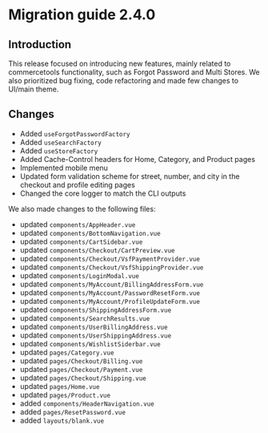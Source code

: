 # Migration guide 2.4.0

## Introduction

This release focused on introducing new features, mainly related to commercetools functionality, such as Forgot Password and Multi Stores.
We also prioritized bug fixing, code refactoring and made few changes to UI/main theme.

## Changes

- Added `useForgotPasswordFactory`
- Added `useSearchFactory`
- Added `useStoreFactory`
- Added Cache-Control headers for Home, Category, and Product pages
- Implemented mobile menu
- Updated form validation scheme for street, number, and city in the checkout and profile editing pages
- Changed the core logger to match the CLI outputs

We also made changes to the following files:
- updated `components/AppHeader.vue`
- updated `components/BottomNavigation.vue`
- updated `components/CartSidebar.vue`
- updated `components/Checkout/CartPreview.vue`
- updated `components/Checkout/VsfPaymentProvider.vue`
- updated `components/Checkout/VsfShippingProvider.vue`
- updated `components/LoginModal.vue`
- updated `components/MyAccount/BillingAddressForm.vue`
- updated `components/MyAccount/PasswordResetForm.vue`
- updated `components/MyAccount/ProfileUpdateForm.vue`
- updated `components/ShippingAddressForm.vue`
- updated `components/SearchResults.vue`
- updated `components/UserBillingAddress.vue`
- updated `components/UserShippingAddress.vue`
- updated `components/WishlistSiderbar.vue`
- updated `pages/Category.vue`
- updated `pages/Checkout/Billing.vue`
- updated `pages/Checkout/Payment.vue`
- updated `pages/Checkout/Shipping.vue`
- updated `pages/Home.vue`
- updated `pages/Product.vue`
- added `components/HeaderNavigation.vue`
- added `pages/ResetPassword.vue`
- added `layouts/blank.vue`